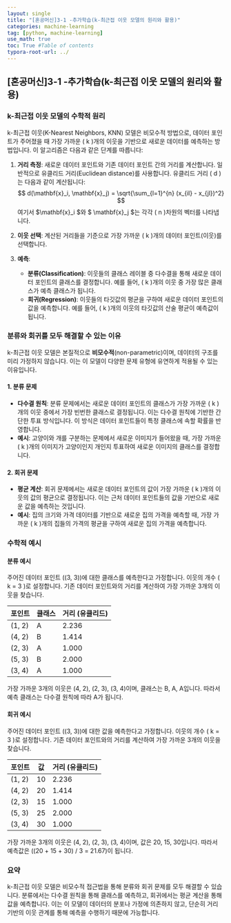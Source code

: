 ```yaml
---
layout: single
title: "[혼공머신]3-1 -추가학습(k-최근접 이웃 모델의 원리와 활용)"
categories: machine-learning
tag: [python, machine-learning]
use_math: true
toc: True #Table of contents
typora-root-url: ../
---
```


## [혼공머신]3-1 -추가학습(k-최근접 이웃 모델의 원리와 활용)

### k-최근접 이웃 모델의 수학적 원리

k-최근접 이웃(K-Nearest Neighbors, KNN) 모델은 비모수적 방법으로, 데이터 포인트가 주어졌을 때 가장 가까운 \( k \)개의 이웃을 기반으로 새로운 데이터를 예측하는 방법입니다. 이 알고리즘은 다음과 같은 단계를 따릅니다:

1. **거리 측정**: 새로운 데이터 포인트와 기존 데이터 포인트 간의 거리를 계산합니다. 일반적으로 유클리드 거리(Euclidean distance)를 사용합니다. 유클리드 거리 \( d \)는 다음과 같이 계산됩니다:
   $$
   d(\mathbf{x}_i, \mathbf{x}_j) = \sqrt{\sum_{l=1}^{n} (x_{il} - x_{jl})^2}
   $$
   여기서 $\mathbf{x}_i $와 $ \mathbf{x}_j $는 각각 \( n \)차원의 벡터를 나타냅니다.

2. **이웃 선택**: 계산된 거리들을 기준으로 가장 가까운 \( k \)개의 데이터 포인트(이웃)를 선택합니다.

3. **예측**:
   - **분류(Classification)**: 이웃들의 클래스 레이블 중 다수결을 통해 새로운 데이터 포인트의 클래스를 결정합니다. 예를 들어, \( k \)개의 이웃 중 가장 많은 클래스가 예측 클래스가 됩니다.
   - **회귀(Regression)**: 이웃들의 타깃값의 평균을 구하여 새로운 데이터 포인트의 값을 예측합니다. 예를 들어, \( k \)개의 이웃의 타깃값의 산술 평균이 예측값이 됩니다.

### 분류와 회귀를 모두 해결할 수 있는 이유

k-최근접 이웃 모델은 본질적으로 **비모수적**(non-parametric)이며, 데이터의 구조를 미리 가정하지 않습니다. 이는 이 모델이 다양한 문제 유형에 유연하게 적용될 수 있는 이유입니다. 

#### 1. 분류 문제
- **다수결 원칙**: 분류 문제에서는 새로운 데이터 포인트의 클래스가 가장 가까운 \( k \)개의 이웃 중에서 가장 빈번한 클래스로 결정됩니다. 이는 다수결 원칙에 기반한 간단한 투표 방식입니다. 이 방식은 데이터 포인트들이 특정 클래스에 속할 확률을 반영합니다.
- **예시**: 고양이와 개를 구분하는 문제에서 새로운 이미지가 들어왔을 때, 가장 가까운 \( k \)개의 이미지가 고양이인지 개인지 투표하여 새로운 이미지의 클래스를 결정합니다.

#### 2. 회귀 문제
- **평균 계산**: 회귀 문제에서는 새로운 데이터 포인트의 값이 가장 가까운 \( k \)개의 이웃의 값의 평균으로 결정됩니다. 이는 근처 데이터 포인트들의 값을 기반으로 새로운 값을 예측하는 것입니다.
- **예시**: 집의 크기와 가격 데이터를 기반으로 새로운 집의 가격을 예측할 때, 가장 가까운 \( k \)개의 집들의 가격의 평균을 구하여 새로운 집의 가격을 예측합니다.

### 수학적 예시

#### 분류 예시
주어진 데이터 포인트 \((3, 3)\)에 대한 클래스를 예측한다고 가정합니다. 이웃의 개수 \( k = 3 \)로 설정합니다. 기존 데이터 포인트와의 거리를 계산하여 가장 가까운 3개의 이웃을 찾습니다.

| 포인트 | 클래스 | 거리 (유클리드) |
| ------ | ------ | --------------- |
| (1, 2) | A      | 2.236           |
| (4, 2) | B      | 1.414           |
| (2, 3) | A      | 1.000           |
| (5, 3) | B      | 2.000           |
| (3, 4) | A      | 1.000           |

가장 가까운 3개의 이웃은 (4, 2), (2, 3), (3, 4)이며, 클래스는 B, A, A입니다. 따라서 예측 클래스는 다수결 원칙에 따라 A가 됩니다.

#### 회귀 예시
주어진 데이터 포인트 \((3, 3)\)에 대한 값을 예측한다고 가정합니다. 이웃의 개수 \( k = 3 \)로 설정합니다. 기존 데이터 포인트와의 거리를 계산하여 가장 가까운 3개의 이웃을 찾습니다.

| 포인트 | 값   | 거리 (유클리드) |
| ------ | ---- | --------------- |
| (1, 2) | 10   | 2.236           |
| (4, 2) | 20   | 1.414           |
| (2, 3) | 15   | 1.000           |
| (5, 3) | 25   | 2.000           |
| (3, 4) | 30   | 1.000           |

가장 가까운 3개의 이웃은 (4, 2), (2, 3), (3, 4)이며, 값은 20, 15, 30입니다. 따라서 예측값은 \((20 + 15 + 30) / 3 = 21.67\)이 됩니다.

### 요약
k-최근접 이웃 모델은 비모수적 접근법을 통해 분류와 회귀 문제를 모두 해결할 수 있습니다. 분류에서는 다수결 원칙을 통해 클래스를 예측하고, 회귀에서는 평균 계산을 통해 값을 예측합니다. 이는 이 모델이 데이터의 분포나 가정에 의존하지 않고, 단순히 거리 기반의 이웃 관계를 통해 예측을 수행하기 때문에 가능합니다.
